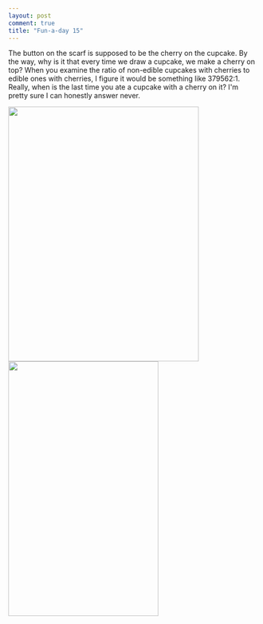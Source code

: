 ```yaml
---
layout: post
comment: true
title: "Fun-a-day 15"
---
```

The button on the scarf is supposed to be the cherry on the cupcake. By the way, why is it that every time we draw a cupcake, we make a cherry on top? When you examine the ratio of non-edible cupcakes with cherries to edible ones with cherries, I figure it would be something like 379562:1. Really, when is the last time you ate a cupcake with a cherry on it? I'm pretty sure I can honestly answer never.

<a rel="attachment wp-att-477" href="http://ieatcupcakes.com/2011/01/15/fun-a-day-15/scarf/"><img class="alignleft size-medium wp-image-477" title="scarf" src="http://ieatcupcakes.com/wp-content/uploads/2011/01/scarf-382x510.jpg" alt="" width="382" height="510" /></a><a rel="attachment wp-att-476" href="http://ieatcupcakes.com/2011/01/15/fun-a-day-15/isabelle-modelling-scarf/"><img class="alignleft size-medium wp-image-476" title="isabelle modelling scarf" src="http://ieatcupcakes.com/wp-content/uploads/2011/01/isabelle-modelling-scarf-301x510.jpg" alt="" width="301" height="510" /></a>
